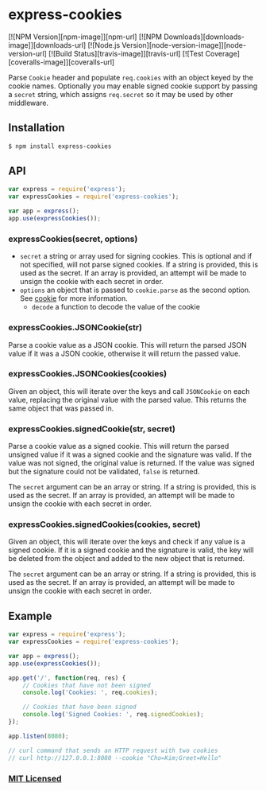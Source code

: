 # express-cookies

[![NPM Version][npm-image]][npm-url]
[![NPM Downloads][downloads-image]][downloads-url]
[![Node.js Version][node-version-image]][node-version-url]
[![Build Status][travis-image]][travis-url]
[![Test Coverage][coveralls-image]][coveralls-url]

Parse `Cookie` header and populate `req.cookies` with an object keyed by the cookie
names. Optionally you may enable signed cookie support by passing a `secret` string,
which assigns `req.secret` so it may be used by other middleware.

## Installation

```sh
$ npm install express-cookies
```

## API

```js
var express = require('express');
var expressCookies = require('express-cookies');

var app = express();
app.use(expressCookies());
```

### expressCookies(secret, options)

* `secret` a string or array used for signing cookies. This is optional and if not specified, will not parse signed cookies. If a string is provided, this is used as the secret. If an array is provided, an attempt will be made to unsign the cookie with each secret in order.
* `options` an object that is passed to `cookie.parse` as the second option. See [cookie](https://www.npmjs.org/package/cookie) for more information.
    * `decode` a function to decode the value of the cookie

### expressCookies.JSONCookie(str)

Parse a cookie value as a JSON cookie. This will return the parsed JSON value if it was a JSON cookie, otherwise it will return the passed value.

### expressCookies.JSONCookies(cookies)

Given an object, this will iterate over the keys and call `JSONCookie` on each value, replacing the original value with the parsed value. This returns the same object that was passed in.

### expressCookies.signedCookie(str, secret)

Parse a cookie value as a signed cookie. This will return the parsed unsigned value if it was a signed cookie and the signature was valid. If the value was not signed, the original value is returned. If the value was signed but the signature could not be validated, `false` is returned.

The `secret` argument can be an array or string. If a string is provided, this is used as the secret. If an array is provided, an attempt will be made to unsign the cookie with each secret in order.

### expressCookies.signedCookies(cookies, secret)

Given an object, this will iterate over the keys and check if any value is a signed cookie. If it is a signed cookie and the signature is valid, the key will be deleted from the object and added to the new object that is returned.

The `secret` argument can be an array or string. If a string is provided, this is used as the secret. If an array is provided, an attempt will be made to unsign the cookie with each secret in order.

## Example

```js
var express = require('express');
var expressCookies = require('express-cookies');

var app = express();
app.use(expressCookies());

app.get('/', function(req, res) {
    // Cookies that have not been signed
    console.log('Cookies: ', req.cookies);

    // Cookies that have been signed
    console.log('Signed Cookies: ', req.signedCookies);
});

app.listen(8080);

// curl command that sends an HTTP request with two cookies
// curl http://127.0.0.1:8080 --cookie "Cho=Kim;Greet=Hello"
```

### [MIT Licensed](LICENSE)
